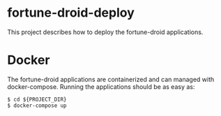 fortune-droid-deploy
====================

This project describes how to deploy the fortune-droid applications.

# Docker

The fortune-droid applications are containerized and can managed with docker-compose.  Running the applications should be as easy as:

```
$ cd ${PROJECT_DIR}
$ docker-compose up
```
